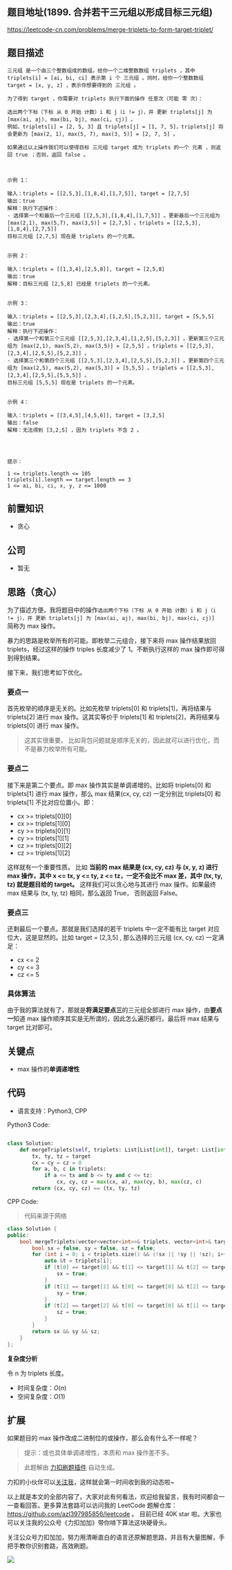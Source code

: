 ## 题目地址(1899. 合并若干三元组以形成目标三元组)

https://leetcode-cn.com/problems/merge-triplets-to-form-target-triplet/

## 题目描述

```
三元组 是一个由三个整数组成的数组。给你一个二维整数数组 triplets ，其中 triplets[i] = [ai, bi, ci] 表示第 i 个 三元组 。同时，给你一个整数数组 target = [x, y, z] ，表示你想要得到的 三元组 。

为了得到 target ，你需要对 triplets 执行下面的操作 任意次（可能 零 次）：

选出两个下标（下标 从 0 开始 计数）i 和 j（i != j），并 更新 triplets[j] 为 [max(ai, aj), max(bi, bj), max(ci, cj)] 。
例如，triplets[i] = [2, 5, 3] 且 triplets[j] = [1, 7, 5]，triplets[j] 将会更新为 [max(2, 1), max(5, 7), max(3, 5)] = [2, 7, 5] 。

如果通过以上操作我们可以使得目标 三元组 target 成为 triplets 的一个 元素 ，则返回 true ；否则，返回 false 。

 

示例 1：

输入：triplets = [[2,5,3],[1,8,4],[1,7,5]], target = [2,7,5]
输出：true
解释：执行下述操作：
- 选择第一个和最后一个三元组 [[2,5,3],[1,8,4],[1,7,5]] 。更新最后一个三元组为 [max(2,1), max(5,7), max(3,5)] = [2,7,5] 。triplets = [[2,5,3],[1,8,4],[2,7,5]]
目标三元组 [2,7,5] 现在是 triplets 的一个元素。


示例 2：

输入：triplets = [[1,3,4],[2,5,8]], target = [2,5,8]
输出：true
解释：目标三元组 [2,5,8] 已经是 triplets 的一个元素。


示例 3：

输入：triplets = [[2,5,3],[2,3,4],[1,2,5],[5,2,3]], target = [5,5,5]
输出：true
解释：执行下述操作：
- 选择第一个和第三个三元组 [[2,5,3],[2,3,4],[1,2,5],[5,2,3]] 。更新第三个三元组为 [max(2,1), max(5,2), max(3,5)] = [2,5,5] 。triplets = [[2,5,3],[2,3,4],[2,5,5],[5,2,3]] 。
- 选择第三个和第四个三元组 [[2,5,3],[2,3,4],[2,5,5],[5,2,3]] 。更新第四个三元组为 [max(2,5), max(5,2), max(5,3)] = [5,5,5] 。triplets = [[2,5,3],[2,3,4],[2,5,5],[5,5,5]] 。
目标三元组 [5,5,5] 现在是 triplets 的一个元素。


示例 4：

输入：triplets = [[3,4,5],[4,5,6]], target = [3,2,5]
输出：false
解释：无法得到 [3,2,5] ，因为 triplets 不含 2 。


 

提示：

1 <= triplets.length <= 105
triplets[i].length == target.length == 3
1 <= ai, bi, ci, x, y, z <= 1000
```

## 前置知识

- 贪心

## 公司

- 暂无

## 思路（贪心）

为了描述方便，我将题目中的操作`选出两个下标（下标 从 0 开始 计数）i 和 j（i != j），并 更新 triplets[j] 为 [max(ai, aj), max(bi, bj), max(ci, cj)] ` 简称为 max 操作。

暴力的思路是枚举所有的可能。即枚举二元组合，接下来将 max 操作结果放回 triplets，经过这样的操作 triples 长度减少了 1。不断执行这样的 max 操作即可得到得到结果。

接下来，我们思考如下优化。

### 要点一

首先枚举的顺序是无关的。比如先枚举 triplets[0] 和 triplets[1]，再将结果与 triplets[2] 进行 max 操作。这其实等价于 triplets[1] 和 triplets[2]，再将结果与 triplets[0] 进行 max 操作。

> 这其实很重要。 比如背包问题就是顺序无关的，因此就可以进行优化，而不是暴力枚举所有可能。

### 要点二

接下来是第二个要点。即 max 操作其实是单调递增的。比如将 triplets[0] 和 triplets[1] 进行 max 操作，那么 max 结果(cx, cy, cz) 一定分别比 triplets[0] 和 triplets[1] 不比对应位置小。即：

- cx >= triplets[0][0]
- cx >= triplets[1][0]
- cy >= triplets[0][1]
- cy >= triplets[1][1]
- cz >= triplets[0][2]
- cz >= triplets[1][2]

这样就有一个重要性质。 比如 **当前的 max 结果是 (cx, cy, cz) 与 (x, y, z) 进行 max 操作，其中 x <= tx, y <= ty, z <= tz，一定不会比不 max 差，其中 (tx, ty, tz) 就是题目给的 target。** 这样我们可以贪心地与其进行 max 操作。如果最终 max 结果与 (tx, ty, tz) 相同，那么返回 True， 否则返回 False。

### 要点三

还剩最后一个要点。那就是我们选择的若干 triplets 中一定不能有比 target 对应位大，这是显然的。比如 target = [2,3,5] , 那么选择的三元组 (cx, cy, cz) 一定满足：

- cx <= 2
- cy <= 3
- cz <= 5

### 具体算法

由于我的算法就有了，那就是**将满足要点三**的三元组全部进行 max 操作，由**要点一**知道 max 操作顺序其实是无所谓的，因此怎么遍历都行。最后将 max 结果与 target 比对即可。

## 关键点

- max 操作的**单调递增性**

## 代码

- 语言支持：Python3, CPP

Python3 Code:

```python

class Solution:
    def mergeTriplets(self, triplets: List[List[int]], target: List[int]) -> bool:
        tx, ty, tz = target
        cx = cy = cz = 0
        for a, b, c in triplets:
            if a <= tx and b <= ty and c <= tz:
                cx, cy, cz = max(cx, a), max(cy, b), max(cz, c)
        return (cx, cy, cz) == (tx, ty, tz)

```

CPP Code:

> 代码来源于网络

```cpp
class Solution {
public:
    bool mergeTriplets(vector<vector<int>>& triplets, vector<int>& target) {
        bool sx = false, sy = false, sz = false;
        for (int i = 0; i < triplets.size() && (!sx || !sy || !sz); i++) {
            auto &t = triplets[i];
            if (t[0] == target[0] && t[1] <= target[1] && t[2] <= target[2]) {
                sx = true;
            }
            if (t[1] == target[1] && t[0] <= target[0] && t[2] <= target[2]) {
                sy = true;
            }
            if (t[2] == target[2] && t[0] <= target[0] && t[1] <= target[1]) {
                sz = true;
            }
        }
        return sx && sy && sz;
    }
};
```

**复杂度分析**

令 n 为 triplets 长度。

- 时间复杂度：$O(n)$
- 空间复杂度：$O(1)$

## 扩展

如果题目的 max 操作改成二进制位的或操作，那么会有什么不一样呢？

> 提示：或也具体单调递增性，本质和 max 操作差不多。

> 此题解由 [力扣刷题插件](https://leetcode-pp.github.io/leetcode-cheat/?tab=solution-template) 自动生成。

力扣的小伙伴可以[关注我](https://leetcode-cn.com/u/fe-lucifer/)，这样就会第一时间收到我的动态啦~

以上就是本文的全部内容了。大家对此有何看法，欢迎给我留言，我有时间都会一一查看回答。更多算法套路可以访问我的 LeetCode 题解仓库：https://github.com/azl397985856/leetcode 。 目前已经 40K star 啦。大家也可以关注我的公众号《力扣加加》带你啃下算法这块硬骨头。

关注公众号力扣加加，努力用清晰直白的语言还原解题思路，并且有大量图解，手把手教你识别套路，高效刷题。

![](https://tva1.sinaimg.cn/large/007S8ZIlly1gfcuzagjalj30p00dwabs.jpg)
